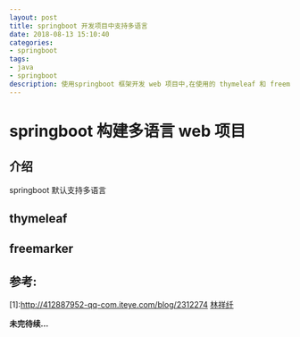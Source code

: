 ```yaml
---
layout: post
title: springboot 开发项目中支持多语言
date: 2018-08-13 15:10:40
categories: 
- springboot
tags:
- java
- springboot
description: 使用springboot 框架开发 web 项目中,在使用的 thymeleaf 和 freemarker 模板引擎中引入多语言
---
```

# springboot 构建多语言 web 项目
## 介绍
springboot 默认支持多语言

## thymeleaf
## freemarker


## 参考:
[1]:http://412887952-qq-com.iteye.com/blog/2312274 [林祥纤](http://412887952-qq-com.iteye.com/)<br>


**未完待续...**